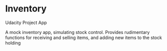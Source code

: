 # Inventory
Udacity Project App


A mock inventory app, simulating stock control. 
Provides rudimentary functions for receiving and selling items, and adding new items to the stock holding
